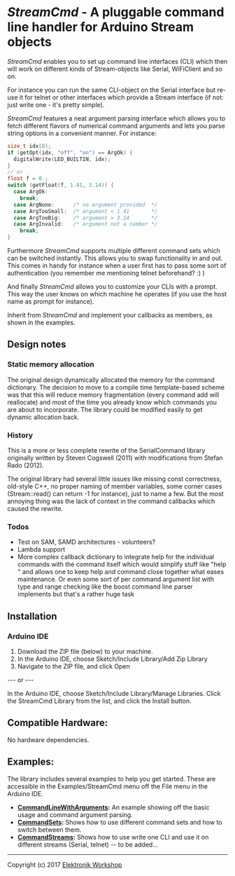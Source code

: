 # *StreamCmd* - A pluggable command line handler for Arduino Stream objects
*StreamCmd* enables you to set up command line interfaces (CLI) which then will work on different kinds of Stream-objects like Serial, WiFiClient and so on.

For instance you can run the same CLI-object on the Serial interface but re-use it for telnet or other interfaces which provide a Stream interface (if not: just write one - it's pretty simple).

*StreamCmd* features a neat argument parsing interface which allows you to fetch different flavors of numerical command arguments and lets you parse string options in a convenient manner. For instance:

```c++
size_t idx(0);
if (getOpt(idx, "off", "on") == ArgOk) {
  digitalWrite(LED_BUILTIN, idx);
}
// or
float f = 0.;
switch (getFloat(f, 1.41, 3.14)) {
  case ArgOk:
    break;
  case ArgNone:      /* no argument provided  */
  case ArgTooSmall:  /* argument < 1.41       */
  case ArgTooBig:    /* argument > 3.14       */
  case ArgInvalid:   /* argument not a number */
    break;
}  
```

Furthermore *StreamCmd* supports multiple different command sets which can be switched instantly. This allows you to swap functionality in and out. This comes in handy for instance when a user first has to pass some sort of authentication (you remember me mentioning telnet beforehand? :) )

And finally *StreamCmd* allows you to customize your CLIs with a prompt. This way the user knows on which machine he operates (if you use the host name as prompt for instance).

Inherit from *StreamCmd* and implement your callbacks as members, as shown in the examples.

## Design notes
### Static memory allocation
The original design dynamically allocated the memory for the command dictionary. The decision to move to a compile time template-based scheme was that this will reduce memory fragmentation (every command add will reallocate) and most of the time you already know which commands you are about to incorporate. The library could be modified easily to get dynamic allocation back.

### History
This is a more or less complete rewrite of the SerialCommand library originally written by Steven Cogswell (2011) with modifications from Stefan Rado (2012).

The original library had several little issues like missing const correctness, old-style C++, no proper naming of member variables, some corner cases (Stream::read() can return -1 for instance), just to name a few. But the most annoying thing was the lack of context in the command callbacks which caused the rewrite.

### Todos
* Test on SAM, SAMD architectures - volunteers?
* Lambda support
* More complex callback dictionary to integrate help for the individual commands with the command itself which would simplify stuff like "help <command name>" and allows one to keep help and command close together what eases maintenance. Or even some sort of per command argument list with type and range checking like the boost command line parser implements but that's a rather huge task

## Installation
### Arduino IDE
1. Download the ZIP file (below) to your machine.
2. In the Arduino IDE, choose Sketch/Include Library/Add Zip Library
3. Navigate to the ZIP file, and click Open

--- or ---

In the Arduino IDE, choose Sketch/Include Library/Manage Libraries.  Click the StreamCmd Library from the list, and click the Install button.

## Compatible Hardware:
No hardware dependencies.

## Examples:
The library includes several examples to help you get started. These are accessible in the Examples/StreamCmd menu off the File menu in the Arduino IDE.
* **[CommandLineWithArguments](examples/CommandLineWithArguments/CommandLineWithArguments.ino):** An example showing off the basic usage and command argument parsing.
* **[CommandSets](examples/CommandSets/CommandSets.ino):** Shows how to use different command sets and how to switch between them.
* **[CommandStreams](examples/CommandStreams/CommandStreams.ino):** Shows how to use write one CLI and use it on different streams (Serial, telnet) -- to be added...

---
Copyright (c) 2017 [Elektronik Workshop](http://elektronikworkshop.ch)
